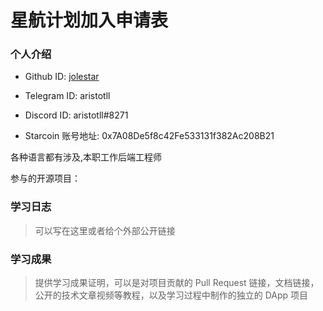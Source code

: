 

# 星航计划加入申请表

### 个人介绍

* Github ID: [jolestar](https://github.com/aristotll)

* Telegram ID: aristotll

* Discord ID: aristotll#8271

* Starcoin 账号地址: 0x7A08De5f8c42Fe533131f382Ac208B21


各种语言都有涉及,本职工作后端工程师

参与的开源项目：


### 学习日志

> 可以写在这里或者给个外部公开链接

### 学习成果

> 提供学习成果证明，可以是对项目贡献的 Pull Request 链接，文档链接，公开的技术文章视频等教程，以及学习过程中制作的独立的 DApp 项目





